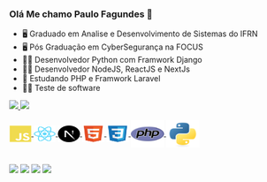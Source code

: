 ### Olá Me chamo Paulo Fagundes 👋

- 🖥️ Graduado em Analise e Desenvolvimento de Sistemas do IFRN
- 🖥️ Pós Graduação em CyberSegurança na FOCUS
- 🧑‍💻 Desenvolvedor Python com Framwork Django
- 🧑‍💻 Desenvolvedor NodeJS, ReactJS e NextJs
- 🤖  Estudando PHP e Framwork Laravel
- 🧑‍💻 Teste de software

<div>
  <a href="https://github.com/paulo0264">
  <img height="180em" src="https://github-readme-stats.vercel.app/api?username=paulo0264&show_icons=true&theme=dracula&include_all_commits=true&count_private=true"/>               
  <img height="180em" src="https://github-readme-stats.vercel.app/api/top-langs/?username=paulo0264&layout=compact&langs_count=7&theme=dracula"/>
</div>
  
  <div style="display: inline_block"><br>
  <img align="center" alt="Js" height="30" width="40" src="https://raw.githubusercontent.com/devicons/devicon/master/icons/javascript/javascript-plain.svg">
  <img align="center" alt="React" height="30" width="40" src="https://raw.githubusercontent.com/devicons/devicon/master/icons/react/react-original.svg">
  <img align="center" alt="NextJs" height="30" width="40" src="https://raw.githubusercontent.com/devicons/devicon/master/icons/nextjs/nextjs-original.svg">
  <img align="center" alt="HTML" height="30" width="40" src="https://raw.githubusercontent.com/devicons/devicon/master/icons/html5/html5-original.svg">
  <img align="center" alt="CSS" height="30" width="40" src="https://raw.githubusercontent.com/devicons/devicon/master/icons/css3/css3-original.svg">
  <img align="center" alt="php" height="50" width="60" src="https://raw.githubusercontent.com/devicons/devicon/master/icons/php/php-original.svg">
  <img align="center" alt="python" height="50" width="60" src="https://raw.githubusercontent.com/devicons/devicon/master/icons/python/python-original.svg">
 
</div>
  
  ##
  
  <div>
    

  <a href="https://instagram.com/fagundes_musico" target="_blank"><img src="https://img.shields.io/badge/-Instagram-%23E4405F?style=for-the-badge&logo=instagram&logoColor=white" target="_blank"></a>
 <a href="https://discord.gg/fagundesmusico#3921" target="_blank"><img src="https://img.shields.io/badge/Discord-7289DA?style=for-the-badge&logo=discord&logoColor=white" target="_blank"></a> 
  <a href = "mailto:paulofagundesmusico184@gmail.com"><img src="https://img.shields.io/badge/-Gmail-%23333?style=for-the-badge&logo=gmail&logoColor=white" target="_blank"></a>
  <a href="https://www.linkedin.com/in/paulo-fagundes-3818901aa" target="_blank"><img src="https://img.shields.io/badge/-LinkedIn-%230077B5?style=for-the-badge&logo=linkedin&logoColor=white" target="_blank"></a> 
    
  </div>
